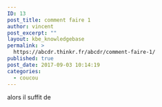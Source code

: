 ```yaml
---
ID: 13
post_title: comment faire 1
author: vincent
post_excerpt: ""
layout: kbe_knowledgebase
permalink: >
  https://abcdr.thinkr.fr/abcdr/comment-faire-1/
published: true
post_date: 2017-09-03 10:14:19
categories:
  - coucou
---
```

alors il suffit de